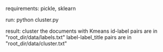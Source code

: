 requirements: pickle, sklearn

run: python cluster.py

result: cluster the documents with Kmeans
        id-label pairs are in "root_dir/data/labels.txt" 
        label-label_title pairs are in "root_dir/data/cluster.txt" 